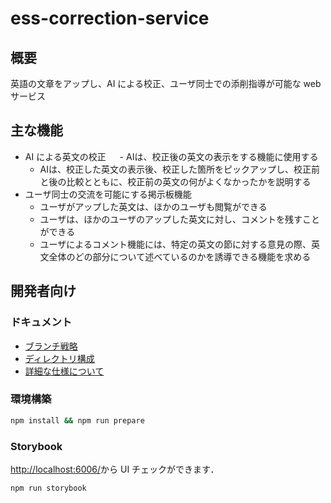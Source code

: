 # ess-correction-service

## 概要

英語の文章をアップし、AI による校正、ユーザ同士での添削指導が可能な web サービス

## 主な機能

- AI による英文の校正
　  - AIは、校正後の英⽂の表⽰をする機能に使⽤する
    - AIは、校正した英⽂の表⽰後、校正した箇所をピックアップし、校正前と後の⽐較とともに、校正前の英⽂の何がよくなかったかを説明する
- ユーザ同⼠の交流を可能にする掲⽰板機能
    - ユーザがアップした英⽂は、ほかのユーザも閲覧ができる
    - ユーザは、ほかのユーザのアップした英⽂に対し、コメントを残すことができる
    - ユーザによるコメント機能には、特定の英⽂の節に対する意⾒の際、英⽂全体のどの部分について述べているのかを誘導できる機能を求める

## 開発者向け
### ドキュメント
- [ブランチ戦略](docs/branch-strategy.md)
- [ディレクトリ構成](docs/directory-strategy.md)
- [詳細な仕様について](docs/detail-feature.md)

### 環境構築

```bash
npm install && npm run prepare
```

### Storybook

[http://localhost:6006/](http://localhost:6006/)から UI チェックができます．

```bash
npm run storybook
```
